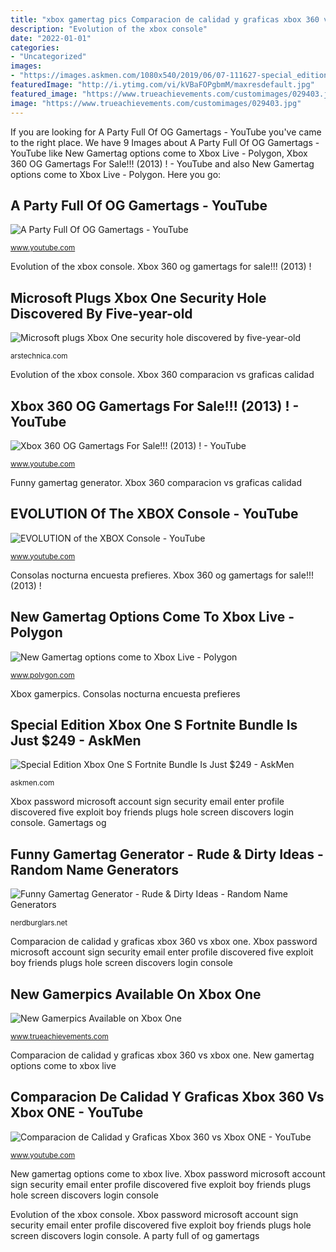 ```yaml
---
title: "xbox gamertag pics Comparacion de calidad y graficas xbox 360 vs xbox one"
description: "Evolution of the xbox console"
date: "2022-01-01"
categories:
- "Uncategorized"
images:
- "https://images.askmen.com/1080x540/2019/06/07-111627-special_edition_xbox_one_s_fortnite_bundle_is_just_249.jpeg"
featuredImage: "http://i.ytimg.com/vi/kVBaFOPgbmM/maxresdefault.jpg"
featured_image: "https://www.trueachievements.com/customimages/029403.jpg"
image: "https://www.trueachievements.com/customimages/029403.jpg"
---
```


If you are looking for A Party Full Of OG Gamertags - YouTube you've came to the right place. We have 9 Images about A Party Full Of OG Gamertags - YouTube like New Gamertag options come to Xbox Live - Polygon, Xbox 360 OG Gamertags For Sale!!! (2013) ! - YouTube and also New Gamertag options come to Xbox Live - Polygon. Here you go:

## A Party Full Of OG Gamertags - YouTube

![A Party Full Of OG Gamertags - YouTube](http://i.ytimg.com/vi/kVBaFOPgbmM/maxresdefault.jpg "Xbox password microsoft account sign security email enter profile discovered five exploit boy friends plugs hole screen discovers login console")

<small>www.youtube.com</small>

Evolution of the xbox console. Xbox 360 og gamertags for sale!!! (2013) !

## Microsoft Plugs Xbox One Security Hole Discovered By Five-year-old

![Microsoft plugs Xbox One security hole discovered by five-year-old](http://cdn.arstechnica.net/wp-content/uploads/2014/04/xb1password-640x360.png "Xbox gamertag og 360 gamertags account psn accounts")

<small>arstechnica.com</small>

Evolution of the xbox console. Xbox 360 comparacion vs graficas calidad

## Xbox 360 OG Gamertags For Sale!!! (2013) ! - YouTube

![Xbox 360 OG Gamertags For Sale!!! (2013) ! - YouTube](https://i.ytimg.com/vi/0AgB49W9GNk/maxresdefault.jpg "Special edition xbox one s fortnite bundle is just $249")

<small>www.youtube.com</small>

Funny gamertag generator. Xbox 360 comparacion vs graficas calidad

## EVOLUTION Of The XBOX Console - YouTube

![EVOLUTION of the XBOX Console - YouTube](http://i.ytimg.com/vi/8vkV1fHTbEE/maxresdefault.jpg "Evolution of the xbox console")

<small>www.youtube.com</small>

Consolas nocturna encuesta prefieres. Xbox 360 og gamertags for sale!!! (2013) !

## New Gamertag Options Come To Xbox Live - Polygon

![New Gamertag options come to Xbox Live - Polygon](https://cdn.vox-cdn.com/thumbor/yCxJsa4_SeuahtK5v1ibsmM31ro=/0x0:550x565/1200x0/filters:focal(0x0:550x565):no_upscale()/cdn.vox-cdn.com/uploads/chorus_asset/file/16331794/GamertagInline2.jpg "Gamertags og")

<small>www.polygon.com</small>

Xbox gamerpics. Consolas nocturna encuesta prefieres

## Special Edition Xbox One S Fortnite Bundle Is Just $249 - AskMen

![Special Edition Xbox One S Fortnite Bundle Is Just $249 - AskMen](https://images.askmen.com/1080x540/2019/06/07-111627-special_edition_xbox_one_s_fortnite_bundle_is_just_249.jpeg "Xbox 360 comparacion vs graficas calidad")

<small>askmen.com</small>

Xbox password microsoft account sign security email enter profile discovered five exploit boy friends plugs hole screen discovers login console. Gamertags og

## Funny Gamertag Generator - Rude &amp; Dirty Ideas - Random Name Generators

![Funny Gamertag Generator - Rude &amp; Dirty Ideas - Random Name Generators](https://img.nerdburglars.net/wp-content/uploads/2020/04/funny-gamertag-generator.jpg "Xbox 360 comparacion vs graficas calidad")

<small>nerdburglars.net</small>

Comparacion de calidad y graficas xbox 360 vs xbox one. Xbox password microsoft account sign security email enter profile discovered five exploit boy friends plugs hole screen discovers login console

## New Gamerpics Available On Xbox One

![New Gamerpics Available on Xbox One](https://www.trueachievements.com/customimages/029403.jpg "Xbox password microsoft account sign security email enter profile discovered five exploit boy friends plugs hole screen discovers login console")

<small>www.trueachievements.com</small>

Comparacion de calidad y graficas xbox 360 vs xbox one. New gamertag options come to xbox live

## Comparacion De Calidad Y Graficas Xbox 360 Vs Xbox ONE - YouTube

![Comparacion de Calidad y Graficas Xbox 360 vs Xbox ONE - YouTube](http://i.ytimg.com/vi/h6htd0M6p7I/maxresdefault.jpg "Xbox 360 og gamertags for sale!!! (2013) !")

<small>www.youtube.com</small>

New gamertag options come to xbox live. Xbox password microsoft account sign security email enter profile discovered five exploit boy friends plugs hole screen discovers login console

Evolution of the xbox console. Xbox password microsoft account sign security email enter profile discovered five exploit boy friends plugs hole screen discovers login console. A party full of og gamertags

